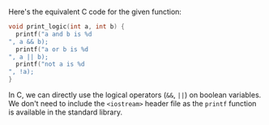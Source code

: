 Here's the equivalent C code for the given function:
```c
void print_logic(int a, int b) {
  printf("a and b is %d
", a && b);
  printf("a or b is %d
", a || b);
  printf("not a is %d
", !a);
}
```
In C, we can directly use the logical operators (`&&`, `||`) on boolean variables. We don't need to include the `<iostream>` header file as the `printf` function is available in the standard library.

